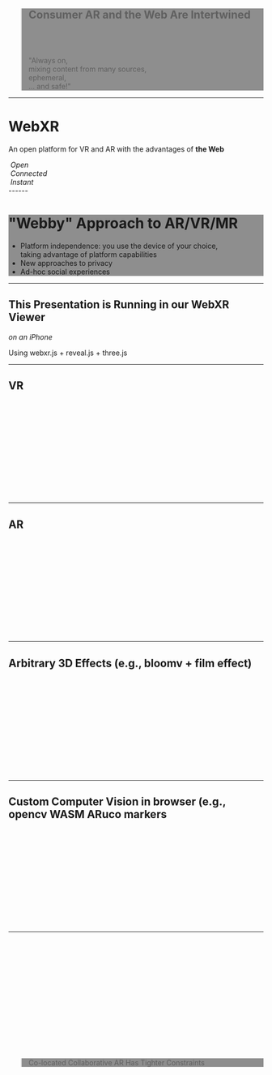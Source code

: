 <!-- .slide: data-background="resources/textures/terminator.png" -->
<blockquote style="background: rgba(32, 32, 32, 0.5);">
<h2>Consumer AR and the Web Are Intertwined</h2>
  <br>
  <br>
<br>
  "Always on,<br>mixing content from many sources,<br>ephemeral, <br> ... and safe!"
  <br>  
</blockquote>


------
<!-- .slide: data-background="resources/textures/background-radial.jpeg" -->

# WebXR 

An open platform for VR and AR with the advantages of **the Web**

<div class="captioned-image-row">
  <div>
    <img class="plain" data-src="media/img/web-is-open.png">
    <i>Open</i>
  </div>
  <div>
    <img class="plain" data-src="media/img/web-is-connected.png">
    <i>Connected</i>
  </div>
  <div>
    <img class="plain" data-src="media/img/web-is-instant.png">
    <i>Instant</i>
  </div>
</div>
------

<!-- .slide: data-background="resources/textures/home-HoloLens-crop.jpg" -->

<div style="background: rgba(32, 32, 32, 0.5);">

<h1>"Webby" Approach to AR/VR/MR</h1>

<ul>
<li> Platform independence: you use the device of your choice,<br>
taking advantage of platform capabilities</li>
<li> New approaches to privacy</li>
<li> Ad-hoc social experiences</li>
</ul>
</div>

------
<!-- .slide: data-state="xrslide vrslide" -->

## This Presentation is Running in our WebXR Viewer</h2>
<p><em>on an iPhone</em></p>
<p>Using webxr.js + reveal.js + three.js</p>


------
<!-- .slide: data-state="xrslide vrslide boombox" style="text-align: left; top: 0px;" -->

<h2>VR</h2>
<br>
<br>
<br>
<br>
<br>
<br>
<br>
<br>
<br>
<br>
<br>


------

<!-- .slide: data-state="xrslide arslide boombox" style="text-align: left;" -->

<h2>AR</h2>
<br>
<br>
<br>
<br>
<br>
<br>
<br>
<br>
<br>
<br>
<br>

------
<!-- .slide: data-state="xrslide arslide 3deffects boombox" style="text-align: left;" -->

<h2>Arbitrary 3D Effects (e.g., bloomv + film effect)</h2>
<br>
<br>
<br>
<br>
<br>
<br>
<br>
<br>
<br>
<br>
<br>

------
<!-- .slide: data-state="xrslide arslide 3deffects computerVision" style="text-align: left;" -->

<h2>Custom Computer Vision in browser (e.g., opencv WASM ARuco markers</h2>
<br>
<br>
<br>
<br>
<br>
<br>
<br>
<br>
<br>
<br>
<br>


------
<!-- .slide: data-state="xrslide arslide 3deffects xrReloadMap xrClearPlaced xrCollab" style="text-align: left;" -->

<br>
<br>
<br>
<br>
<br>
<br>
<br>
<br>
<br>
<br>
<br>
<br>
<br>
<blockquote style="background: rgba(32, 32, 32, 0.5);">
Co-located Collaborative AR Has Tighter Constraints
</blockquote>
